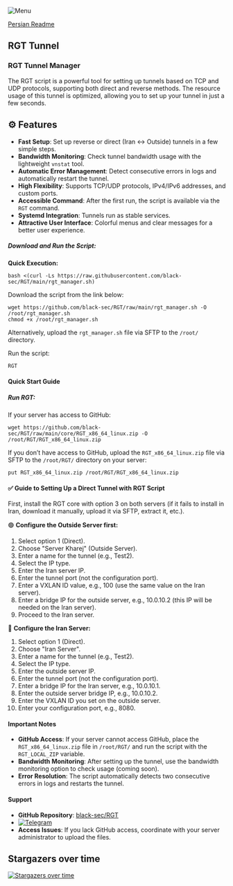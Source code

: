 ![Menu](https://github.com/black-sec/RGT/blob/main/Menu.png)

[Persian Readme](https://github.com/black-sec/RGT/blob/main/README_FA.md)

## RGT Tunnel

### RGT Tunnel Manager

The RGT script is a powerful tool for setting up tunnels based on TCP and UDP protocols, supporting both direct and reverse methods. The resource usage of this tunnel is optimized, allowing you to set up your tunnel in just a few seconds.

## ⚙️ Features

- **Fast Setup**: Set up reverse or direct (Iran ↔ Outside) tunnels in a few simple steps.
- **Bandwidth Monitoring**: Check tunnel bandwidth usage with the lightweight `vnstat` tool.
- **Automatic Error Management**: Detect consecutive errors in logs and automatically restart the tunnel.
- **High Flexibility**: Supports TCP/UDP protocols, IPv4/IPv6 addresses, and custom ports.
- **Accessible Command**: After the first run, the script is available via the `RGT` command.
- **Systemd Integration**: Tunnels run as stable services.
- **Attractive User Interface**: Colorful menus and clear messages for a better user experience.

##### Download and Run the Script:

**Quick Execution:**
```
bash <(curl -Ls https://raw.githubusercontent.com/black-sec/RGT/main/rgt_manager.sh)
```

Download the script from the link below:
```
wget https://github.com/black-sec/RGT/raw/main/rgt_manager.sh -O /root/rgt_manager.sh
chmod +x /root/rgt_manager.sh
```

Alternatively, upload the `rgt_manager.sh` file via SFTP to the `/root/` directory.

Run the script:
```
RGT
```
#### Quick Start Guide

##### Run RGT:

If your server has access to GitHub:
```
wget https://github.com/black-sec/RGT/raw/main/core/RGT_x86_64_linux.zip -O /root/RGT/RGT_x86_64_linux.zip
```

If you don’t have access to GitHub, upload the `RGT_x86_64_linux.zip` file via SFTP to the `/root/RGT/` directory on your server:
```
put RGT_x86_64_linux.zip /root/RGT/RGT_x86_64_linux.zip
```

#### ✅ Guide to Setting Up a Direct Tunnel with RGT Script

First, install the RGT core with option 3 on both servers (if it fails to install in Iran, download it manually, upload it via SFTP, extract it, etc.).

🟢 **Configure the Outside Server first:**

1. Select option 1 (Direct).
2. Choose "Server Kharej" (Outside Server).
3. Enter a name for the tunnel (e.g., Test2).
4. Select the IP type.
5. Enter the Iran server IP.
6. Enter the tunnel port (not the configuration port).
7. Enter a VXLAN ID value, e.g., 100 (use the same value on the Iran server).
8. Enter a bridge IP for the outside server, e.g., 10.0.10.2 (this IP will be needed on the Iran server).
9. Proceed to the Iran server.

🔴 **Configure the Iran Server:**

1. Select option 1 (Direct).
2. Choose "Iran Server".
3. Enter a name for the tunnel (e.g., Test2).
4. Select the IP type.
5. Enter the outside server IP.
6. Enter the tunnel port (not the configuration port).
7. Enter a bridge IP for the Iran server, e.g., 10.0.10.1.
8. Enter the outside server bridge IP, e.g., 10.0.10.2.
9. Enter the VXLAN ID you set on the outside server.
10. Enter your configuration port, e.g., 8080.

#### Important Notes

- **GitHub Access**: If your server cannot access GitHub, place the `RGT_x86_64_linux.zip` file in `/root/RGT/` and run the script with the `RGT_LOCAL_ZIP` variable.
- **Bandwidth Monitoring**: After setting up the tunnel, use the bandwidth monitoring option to check usage (coming soon).
- **Error Resolution**: The script automatically detects two consecutive errors in logs and restarts the tunnel.

#### Support

- **GitHub Repository**: [black-sec/RGT](https://github.com/black-sec/RGT)
- [![Telegram](https://img.shields.io/badge/Telegram--0088CC?style=for-the-badge&logo=telegram&logoColor=white)](https://t.me/rogozar_dev) 
- **Access Issues**: If you lack GitHub access, coordinate with your server administrator to upload the files.

## Stargazers over time
[![Stargazers over time](https://starchart.cc/black-sec/RGT.svg?variant=adaptive)](https://starchart.cc/black-sec/RGT)
